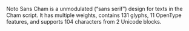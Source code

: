 Noto Sans Cham is a unmodulated (“sans serif”) design for texts in the Cham script. It has multiple weights, contains 131 glyphs, 11 OpenType features, and supports 104 characters from 2 Unicode blocks.